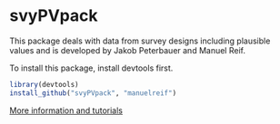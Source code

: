 svyPVpack
=========

This package deals with data from survey designs including plausible values and is developed by Jakob Peterbauer and Manuel Reif.


To install this package, install devtools first.

```R
library(devtools)
install_github("svyPVpack", "manuelreif")
```



[More information and tutorials](https://github.com/manuelreif/svyPVpack/wiki)
